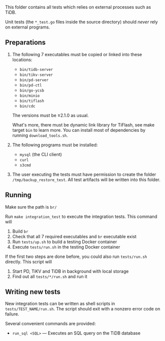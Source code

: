 This folder contains all tests which relies on external processes such as TiDB.

Unit tests (the `*_test.go` files inside the source directory) should *never* rely on external
programs.

## Preparations

1. The following 7 executables must be copied or linked into these locations:
    * `bin/tidb-server`
	* `bin/tikv-server`
	* `bin/pd-server`
    * `bin/pd-ctl`
	* `bin/go-ycsb`
	* `bin/minio`
    * `bin/tiflash`
    * `bin/cdc`

    The versions must be ≥2.1.0 as usual.

    What's more, there must be dynamic link library for TiFlash, see make target `bin` to learn more. You can install most of dependencies by running `download_tools.sh`.

2. The following programs must be installed:

    * `mysql` (the CLI client)
    * `curl`
    * `s3cmd`

3. The user executing the tests must have permission to create the folder
    `/tmp/backup_restore_test`. All test artifacts will be written into this folder.

## Running

Make sure the path is `br/`

Run `make integration_test` to execute the integration tests. This command will

1. Build `br`
2. Check that all 7 required executables and `br` executable exist
3. Run `tests/up.sh` to build a testing Docker container
4. Execute `tests/run.sh` in the testing Docker container

If the first two steps are done before, you could also run `tests/run.sh` directly.
This script will

1. Start PD, TiKV and TiDB in background with local storage
2. Find out all `tests/*/run.sh` and run it

## Writing new tests

New integration tests can be written as shell scripts in `tests/TEST_NAME/run.sh`.
The script should exit with a nonzero error code on failure.

Several convenient commands are provided:

* `run_sql <SQL>` — Executes an SQL query on the TiDB database
